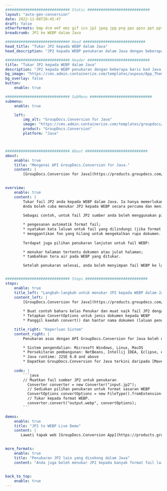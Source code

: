 ```yaml
---
############################# Static ############################
layout: "auto-gen-conversion"
date: 2022-11-08T20:45:47
draft: false
otherformats: bmp dcm emf emz gif ico jp2 jpeg jpg png pps ppsx ppt pptx psb psd svg svgz tga tif tiff webp wmf wmz
breadcrumb: JP2 ke WEBP dalam Java

############################# Head ############################
head_title: "Tukar JP2 kepada WEBP dalam Java"
head_description: "JP2 kepada WEBP penukaran dalam Java dengan beberapa baris kod. Tukar lebih 160 format fail menggunakan API penukaran dokumen GroupDocs untuk Java"

############################# Header ############################
title: "Tukar JP2 kepada WEBP dalam Java"
description: "JP2 kepada WEBP penukaran dengan beberapa baris kod Java."
bg_image: "https://cms.admin.containerize.com/templates/aspose/App_Themes/V3/images/bg/header1.png"
bg_overlay: false
button:
    enable: true

############################# SubMenu ############################
submenu:
    enable: true

    left:
        img_alt: "GroupDocs.Conversion for Java"
        image: "https://cms.admin.containerize.com/templates/groupdocs/images/product-logos/90x90-noborder/groupdocs-conversion-java.png"
        product: "GroupDocs.Conversion"
        platform: "Java"



############################# About ############################
about:
    enable: true
    title: "Mengenai API GroupDocs.Conversion for Java."
    content: |
        [GroupDocs.Conversion for Java](https://products.groupdocs.com/conversion/java/) ialah API penukaran format fail lanjutan untuk menukar antara imej popular dan format dokumen seperti Microsoft Office, OpenDocument, PDF, HTML, e-mel, CAD. dan banyak lagi dengan hanya beberapa baris kod. API asli secara automatik mengesan format dokumen asal dan menawarkan banyak pilihan untuk menyesuaikan dokumen yang ditukar. Bersama-sama dengan fungsi mengekstrak maklumat daripada dokumen, ia juga menyokong caching hasil penukaran ke cakera tempatan secara lalai. Walau bagaimanapun, sebarang jenis storan cache boleh disokong dengan melaksanakan antara muka yang sesuai - Amazon S3, Dropbox, Google Drive, Windows Azure, Reddis atau mana-mana yang lain.
    

overview:
    enable: true
    content: |
        Tukar fail JP2 anda kepada WEBP dalam Java. Ia hanya memerlukan beberapa baris kod Java pada mana-mana platform pilihan anda, seperti Windows, Linux, macOS.
        Anda boleh cuba menukar JP2 kepada WEBP secara percuma dan menilai kualiti hasil penukaran. Bersama-sama dengan skrip penukaran fail mudah, anda boleh mencuba pilihan yang lebih canggih untuk memuatkan fail sumber JP2 dan menyimpan output WEBP. 
        
        Sebagai contoh, untuk fail JP2 sumber anda boleh menggunakan pilihan pemuatan berikut:

        * pengesanan automatik format fail;
        * nyatakan kata laluan untuk fail yang dilindungi (jika format fail menyokongnya);
        * menggantikan fon yang hilang untuk mengekalkan rupa dokumen.
        
        Terdapat juga pilihan penukaran lanjutan untuk fail WEBP:

        * menukar halaman tertentu dokumen atau julat halaman;
        * tambahkan tera air pada WEBP yang ditukar.

        Setelah penukaran selesai, anda boleh menyimpan fail WEBP ke laluan fail setempat anda atau ke mana-mana storan pihak ketiga seperti FTP, Amazon S3, Google Drive, Dropbox dll. Sila ambil perhatian - untuk menukar JP2 kepada WEBP, anda tidak perlu memasang sebarang perisian tambahan, seperti MS Office, Open Office, Adobe Acrobat Reader dsb.


############################# Steps ############################
steps:
    enable: true
    title_left: "Langkah-langkah untuk menukar JP2 kepada WEBP dalam Java"
    content_left: |
        [GroupDocs.Conversion for Java](https://products.groupdocs.com/conversion/java/) membenarkan pembangun menukar fail JP2 kepada WEBP dengan mudah dengan beberapa baris kod.
        
        * Buat contoh baharu kelas Penukar dan muat naik fail JP2 dengan laluan penuh
        * Tetapkan ConvertOptions untuk jenis dokumen kepada WEBP
        * Panggil kaedah convert() dan hantar nama dokumen (laluan penuh) dan format (WEBP) sebagai parameter

    title_right: "Keperluan Sistem"
    content_right: |
        Penukaran asas dengan API GroupDocs.Conversion for Java boleh dilakukan dengan hanya beberapa baris kod. API kami disokong pada semua platform dan sistem pengendalian utama. Sebelum melaksanakan kod di bawah, pastikan anda mempunyai prasyarat berikut dipasang pada sistem anda.

        * Sistem pengendalian: Microsoft Windows, Linux, MacOS
        * Persekitaran pembangunan: NetBeans, Intellij IDEA, Eclipse, etc.
        * Java runtime: J2SE 6.0 and above
        * Dapatkan GroupDocs.Conversion for Java terkini daripada [Maven](https://repository.groupdocs.com/webapp/#/artifacts/browse/tree/General/repo/com/groupdocs/groupdocs-conversion)
         
    code: |
        ```java    
        // Muatkan fail sumber JP2 untuk penukaran
          Converter converter = new Converter("input.jp2");
          // Sediakan pilihan penukaran untuk format sasaran WEBP
          ConvertOptions convertOptions = new FileType().fromExtension("webp").getConvertOptions();
          // Tukar kepada format WEBP.
          converter.convert("output.webp", convertOptions);
        ```

demos:
    enable: true
    title: "JP2 to WEBP Live Demo"
    content: |
       Lawati tapak web [GroupDocs.Conversion App](https://products.groupdocs.app/conversion/family) kami dan cuba JP2 kepada WEBP penukaran sekarang. Demo percuma mempunyai faedah berikut
          

more_formats:
    enable: true
    title: "Penukaran JP2 lain yang disokong dalam Java"
    content: "Anda juga boleh menukar JP2 kepada banyak format fail lain. Sila lihat senarai di bawah."
       
       
back_to_top:
    enable: true
---
```

